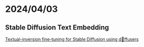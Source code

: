 # 2024/04/03  

## Stable Diffusion Text Embedding 
[Textual-inversion fine-tuning for Stable Diffusion using d🧨ffusers](https://colab.research.google.com/github/huggingface/notebooks/blob/main/diffusers/sd_textual_inversion_training.ipynb#scrollTo=If5Jswe526QP)
